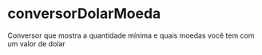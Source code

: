 # conversorDolarMoeda
Conversor que mostra a quantidade mínima e quais moedas você tem com um valor de dolar
